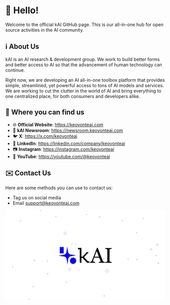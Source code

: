 # 👋 Hello!
Welcome to the official kAI GitHub page. This is our all-in-one hub for open source activities in the AI community.

## ℹ️ About Us
kAI is an AI research & development group. We work to build better forms and better access to AI so that the advancement of human technology can continue.

Right now, we are developing an AI all-in-one toolbox platform that provides simple, streamlined, yet powerful access to tons of AI models and services. We are working to cut the clutter in the world of AI and bring everything to one centralized place, for both consumers and developers alike.

## 🔎 Where you can find us
* 🌐 **Official Website**: https://keovonteai.com
* 📰 **kAI Newsroom**: https://newsroom.keovonteai.com
* 🐦 **X**: https://x.com/keovonteai
* 💼 **LinkedIn**: https://linkedin.com/company/keovonteai
* 📷 **Instagram**: https://instagram.com/keovonteai
* 🎥 **YouTube**: https://youtube.com/@keovonteai

## ✉️ Contact Us
Here are some methods you can use to contact us:
* Tag us on social media
* Email support@keovonteai.com 

![kAI Logo with sparkles in the background](./banner.png)
